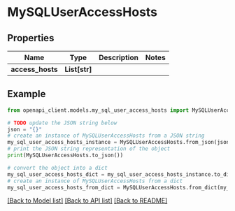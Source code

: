 # MySQLUserAccessHosts


## Properties

Name | Type | Description | Notes
------------ | ------------- | ------------- | -------------
**access_hosts** | **List[str]** |  | 

## Example

```python
from openapi_client.models.my_sql_user_access_hosts import MySQLUserAccessHosts

# TODO update the JSON string below
json = "{}"
# create an instance of MySQLUserAccessHosts from a JSON string
my_sql_user_access_hosts_instance = MySQLUserAccessHosts.from_json(json)
# print the JSON string representation of the object
print(MySQLUserAccessHosts.to_json())

# convert the object into a dict
my_sql_user_access_hosts_dict = my_sql_user_access_hosts_instance.to_dict()
# create an instance of MySQLUserAccessHosts from a dict
my_sql_user_access_hosts_from_dict = MySQLUserAccessHosts.from_dict(my_sql_user_access_hosts_dict)
```
[[Back to Model list]](../README.md#documentation-for-models) [[Back to API list]](../README.md#documentation-for-api-endpoints) [[Back to README]](../README.md)


